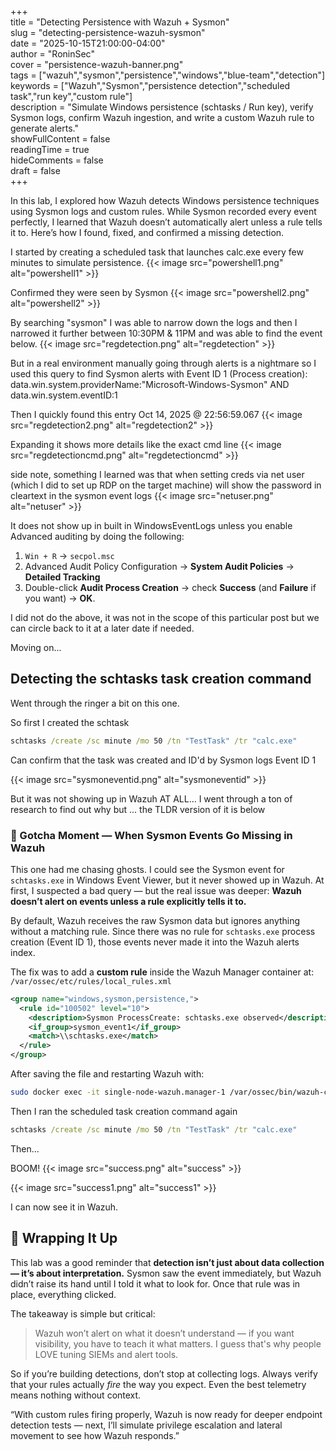 +++  
title = "Detecting Persistence with Wazuh + Sysmon"  
slug = "detecting-persistence-wazuh-sysmon"  
date = "2025-10-15T21:00:00-04:00"  
author = "RoninSec"  
cover = "persistence-wazuh-banner.png"  
tags = ["wazuh","sysmon","persistence","windows","blue-team","detection"]  
keywords = ["Wazuh","Sysmon","persistence detection","scheduled task","run key","custom rule"]  
description = "Simulate Windows persistence (schtasks / Run key), verify Sysmon logs, confirm Wazuh ingestion, and write a custom Wazuh rule to generate alerts."  
showFullContent = false  
readingTime = true  
hideComments = false  
draft = false  
+++

In this lab, I explored how Wazuh detects Windows persistence techniques using Sysmon logs and custom rules. While Sysmon recorded every event perfectly, I learned that Wazuh doesn’t automatically alert unless a rule tells it to. Here’s how I found, fixed, and confirmed a missing detection.

I started by creating a scheduled task that launches calc.exe every few minutes to simulate persistence.
{{< image src="powershell1.png" alt="powershell1" >}}


Confirmed they were seen by Sysmon
{{< image src="powershell2.png" alt="powershell2" >}}


By searching "sysmon" I was able to narrow down the logs and then I narrowed it further between 10:30PM & 11PM and was able to find the event below.
{{< image src="regdetection.png" alt="regdetection" >}}

But in a real environment manually going through alerts is a nightmare so I used this query to find Sysmon alerts with Event ID 1 (Process creation):
	data.win.system.providerName:"Microsoft-Windows-Sysmon" AND data.win.system.eventID:1

Then I quickly found this entry 
Oct 14, 2025 @ 22:56:59.067
{{< image src="regdetection2.png" alt="regdetection2" >}}

Expanding it shows more details like the exact cmd line
{{< image src="regdetectioncmd.png" alt="regdetectioncmd" >}}

side note, something I learned was that when setting creds via net user (which I did to set up RDP on the target machine) will show the password in cleartext in the sysmon event logs
{{< image src="netuser.png" alt="netuser" >}}

It does not show up in built in WindowsEventLogs unless you enable Advanced auditing by doing the following:

1. `Win + R` → `secpol.msc`
2. Advanced Audit Policy Configuration → **System Audit Policies** → **Detailed Tracking**
3. Double-click **Audit Process Creation** → check **Success** (and **Failure** if you want) → **OK**.

I did not do the above, it was not in the scope of this particular post but we can circle back to it at a later date if needed.

Moving on...
## Detecting the schtasks task creation command

Went through the ringer a bit on this one.

So first I created the schtask
```cmd
schtasks /create /sc minute /mo 50 /tn "TestTask" /tr "calc.exe"
```

Can confirm that the task was created and ID'd by Sysmon logs Event ID 1

{{< image src="sysmoneventid.png" alt="sysmoneventid" >}}


But it was not showing up in Wazuh AT ALL... I went through a ton of research to find out why but ... the TLDR version of it is below
### 🧩 Gotcha Moment — When Sysmon Events Go Missing in Wazuh

This one had me chasing ghosts. I could see the Sysmon event for `schtasks.exe` in Windows Event Viewer, but it never showed up in Wazuh. At first, I suspected a bad query — but the real issue was deeper: **Wazuh doesn’t alert on events unless a rule explicitly tells it to.**

By default, Wazuh receives the raw Sysmon data but ignores anything without a matching rule. Since there was no rule for `schtasks.exe` process creation (Event ID 1), those events never made it into the Wazuh alerts index.

The fix was to add a **custom rule** inside the Wazuh Manager container at: 
`/var/ossec/etc/rules/local_rules.xml`

```xml
<group name="windows,sysmon,persistence,">
  <rule id="100502" level="10">
    <description>Sysmon ProcessCreate: schtasks.exe observed</description>
    <if_group>sysmon_event1</if_group>
    <match>\\schtasks.exe</match>
  </rule>
</group>
```

After saving the file and restarting Wazuh with:
```bash
sudo docker exec -it single-node-wazuh.manager-1 /var/ossec/bin/wazuh-control restart
```

Then I ran the scheduled task creation command again

```cmd
schtasks /create /sc minute /mo 50 /tn "TestTask" /tr "calc.exe"
```

Then...

BOOM!
{{< image src="success.png" alt="success" >}}

{{< image src="success1.png" alt="success1" >}}

I can now see it in Wazuh.

## 🧩 Wrapping It Up

This lab was a good reminder that **detection isn’t just about data collection — it’s about interpretation.** Sysmon saw the event immediately, but Wazuh didn’t raise its hand until I told it what to look for. Once that rule was in place, everything clicked.

The takeaway is simple but critical:

> Wazuh won’t alert on what it doesn’t understand — if you want visibility, you have to teach it what matters. I guess that's why people LOVE tuning SIEMs and alert tools.

So if you’re building detections, don’t stop at collecting logs. Always verify that your rules actually _fire_ the way you expect. Even the best telemetry means nothing without context.

“With custom rules firing properly, Wazuh is now ready for deeper endpoint detection tests — next, I’ll simulate privilege escalation and lateral movement to see how Wazuh responds.”